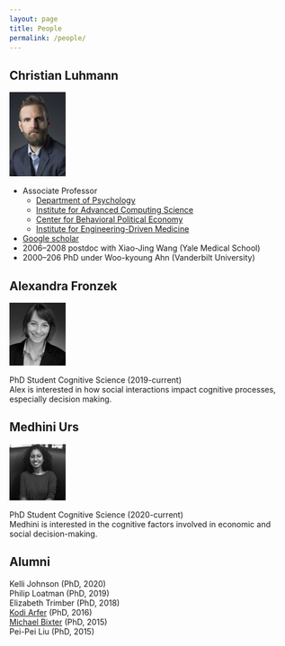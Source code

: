 ```yaml
---
layout: page
title: People
permalink: /people/
---
```


## Christian Luhmann
![Christian Luhmann](/images/cluhmann.jpg)

* Associate Professor
  * [Department of Psychology](https://www.stonybrook.edu/psychology/)
  * [Institute for Advanced Computing Science](https://www.iacs.stonybrook.edu/)
  * [Center for Behavioral Political Economy](https://www.stonybrook.edu/commcms/cbpe/)
  * [Institute for Engineering-Driven Medicine](https://www.stonybrook.edu/commcms/iedm/)
* [Google scholar](http://scholar.google.com/citations?user=gFX4QEkAAAAJ)
* 2006–2008 postdoc with Xiao-Jing Wang (Yale Medical School)
* 2000–206 PhD under Woo-kyoung Ahn (Vanderbilt University)


## Alexandra Fronzek
![Alexandra Fronzek](/images/alex.png)

PhD Student
Cognitive Science (2019-current)  
Alex is interested in how social interactions impact cognitive processes, especially decision making. 

## Medhini Urs
![Medhini](/images/medhini.png)

PhD Student
Cognitive Science (2020-current)  
Medhini is interested in the cognitive factors involved in economic and social decision-making.


## Alumni
Kelli Johnson (PhD, 2020)  
Philip Loatman (PhD, 2019)  
Elizabeth Trimber (PhD, 2018)  
[Kodi Arfer](https://arfer.net) (PhD, 2016)  
[Michael Bixter](https://www.montclair.edu/profilepages/view_profile.php?username=bixterm) (PhD, 2015)  
Pei-Pei Liu (PhD, 2015)  
